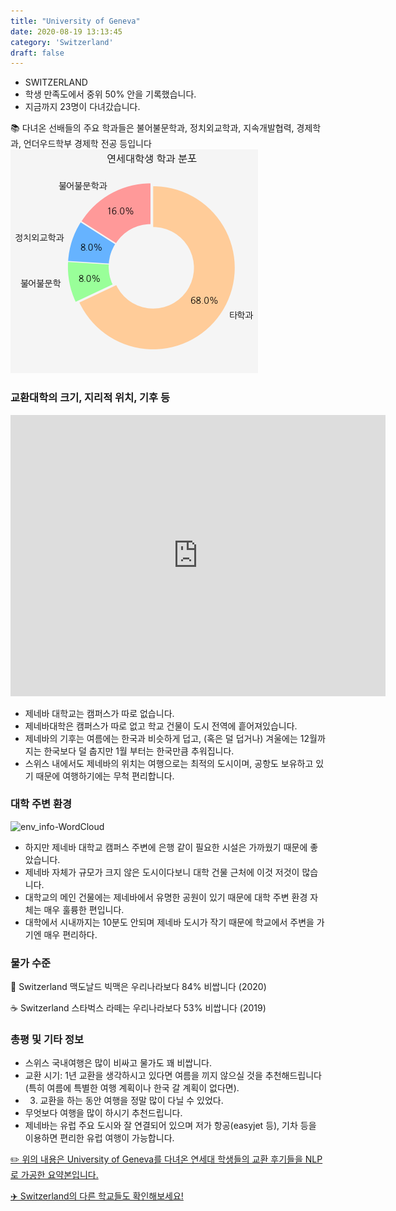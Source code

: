 ```yaml
---
title: "University of Geneva"
date: 2020-08-19 13:13:45
category: 'Switzerland'
draft: false
---
```



* SWITZERLAND
* 학생 만족도에서 중위 50% 안을 기록했습니다.
* 지금까지 23명이 다녀갔습니다. 

📚 다녀온 선배들의 주요 학과들은 불어불문학과, 정치외교학과, 지속개발협력, 경제학과, 언더우드학부 경제학 전공 등입니다
![department-info](../plots/CH000005.png)
### 교환대학의 크기, 지리적 위치, 기후 등
<iframe
width="600"
height="450"
frameborder="0" style="border:0"
src="https://www.google.com/maps/embed/v1/place?key=AIzaSyC9e1AME-pVmWC4hBpFdu5S4dKzyepa3HQ&q=University+of+Geneva&center=46.199444,6.1451157&zoom=14" allowfullscreen>
</iframe>

* 제네바 대학교는 캠퍼스가 따로 없습니다.
* 제네바대학은 캠퍼스가 따로 없고 학교 건물이 도시 전역에 흩어져있습니다.
* 제네바의 기후는 여름에는 한국과 비슷하게 덥고, (혹은 덜 덥거나) 겨울에는 12월까지는 한국보다 덜 춥지만 1월 부터는 한국만큼 추워집니다.
* 스위스 내에서도 제네바의 위치는 여행으로는 최적의 도시이며, 공항도 보유하고 있기 때문에 여행하기에는 무척 편리합니다.


### 대학 주변 환경

![env_info-WordCloud](../univ_wordclouds_okt/env_info/CH000005_env_info_okt.png)

* 하지만 제네바 대학교 캠퍼스 주변에 은행 같이 필요한 시설은 가까웠기 때문에 좋았습니다.
* 제네바 자체가 규모가 크지 않은 도시이다보니 대학 건물 근처에 이것 저것이 많습니다.
* 대학교의 메인 건물에는 제네바에서 유명한 공원이 있기 때문에 대학 주변 환경 자체는 매우 훌륭한 편입니다.
* 대학에서 시내까지는 10분도 안되며 제네바 도시가 작기 때문에 학교에서 주변을 가기엔 매우 편리하다.


### 물가 수준 
🍔 Switzerland 맥도날드 빅맥은 우리나라보다 84% 비쌉니다 (2020)

☕️ Switzerland 스타벅스 라떼는 우리나라보다 53% 비쌉니다 (2019)

### 총평 및 기타 정보
* 스위스 국내여행은 많이 비싸고 물가도 꽤 비쌉니다.
* 교환 시기: 1년 교환을 생각하시고 있다면 여름을 끼지 않으실 것을 추천해드립니다 (특히 여름에 특별한 여행 계획이나 한국 갈 계획이 없다면).
* 3. 교환을 하는 동안 여행을 정말 많이 다닐 수 있었다.
* 무엇보다 여행을 많이 하시기 추천드립니다.
* 제네바는 유럽 주요 도시와 잘 연결되어 있으며 저가 항공(easyjet 등), 기차 등을 이용하면 편리한 유럽 여행이 가능합니다.


[✏️ 위의 내용은 University of Geneva를 다녀온 연세대 학생들의 교환 후기들을 NLP로 가공한 요약본입니다.](http://oia.yonsei.ac.kr/partner/expReport.asp?ucode=CH000005&bgbn=A)

[✈️ Switzerland의 다른 학교들도 확인해보세요!](https://yonsei-exchange.netlify.app/?category=Switzerland)
